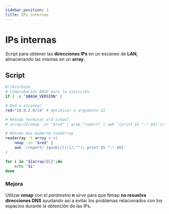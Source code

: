 ```yaml
---
sidebar_position: 1
title: IPs internas
---
```


# IPs internas
Script para obtener las **direcciones IPs** en un escaneo de **LAN**, almacenando las mismas en un **array**.

## Script
```bash
#!/bin/bash
# Comprobación BASH para la ejecución
if [ -z "$BASH_VERSION" ]

# Red a escanear
red="10.0.2.0/24" # Optimizar a argumento $1

# Método terminal old school
# array=($(nmap -sn "$red" | grep "report" | awk '{print $5 ":" $6}'))

# Método más moderno readarray
readarray -t array < <(
    nmap -sn "$red" |
    awk '/report/ {gsub(/[()]/,""); print $5 ":" $6}'
)

for i in "${array[@]}";do
    echo "$i"
done
```

### Mejora
Utilizar **nmap** con el *parámetro* **n** sirve para que Nmap **no resuelva direcciones DNS** ayudando así a evitar los problemas relacionados con los espacios durante la obtención de las IPs.
